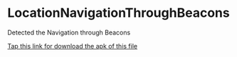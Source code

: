 # LocationNavigationThroughBeacons
Detected the Navigation through Beacons

[Tap this link for download the apk of this file](https://drive.google.com/file/d/1c1Mn7evd7vzTzQCRi7dA4y7qn5oG05sE/view?usp=sharing)
